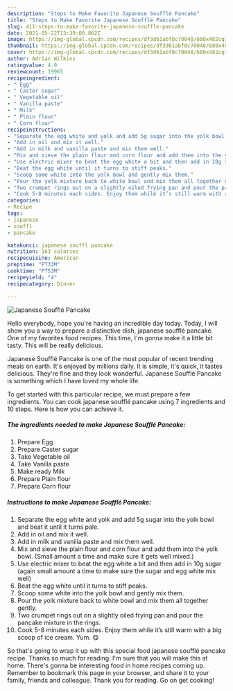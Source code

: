 ```yaml
---
description: "Steps to Make Favorite Japanese Soufflé Pancake"
title: "Steps to Make Favorite Japanese Soufflé Pancake"
slug: 411-steps-to-make-favorite-japanese-souffle-pancake
date: 2021-05-22T13:39:00.862Z
image: https://img-global.cpcdn.com/recipes/df3d61abf8c70048/680x482cq70/japanese-souffle-pancake-recipe-main-photo.jpg
thumbnail: https://img-global.cpcdn.com/recipes/df3d61abf8c70048/680x482cq70/japanese-souffle-pancake-recipe-main-photo.jpg
cover: https://img-global.cpcdn.com/recipes/df3d61abf8c70048/680x482cq70/japanese-souffle-pancake-recipe-main-photo.jpg
author: Adrian Wilkins
ratingvalue: 4.9
reviewcount: 19965
recipeingredient:
- " Egg"
- " Caster sugar"
- " Vegetable oil"
- " Vanilla paste"
- " Milk"
- " Plain flour"
- " Corn flour"
recipeinstructions:
- "Separate the egg white and yolk and add 5g sugar into the yolk bowl and beat it until it turns pale."
- "Add in oil and mix it well."
- "Add in milk and vanilla paste and mix them well."
- "Mix and sieve the plain flour and corn flour and add them into the yolk bowl. (Small amount a time and make sure it gets well mixed.)"
- "Use electric mixer to beat the egg white a bit and then add in 10g sugar (again small amount a time to make sure the sugar and egg white mix well)"
- "Beat the egg white until it turns to stiff peaks."
- "Scoop some white into the yolk bowl and gently mix them."
- "Pour the yolk mixture back to white bowl and mix them all together gently."
- "Two crumpet rings out on a slightly oiled frying pan and pour the pancake mixture in the rings."
- "Cook 5-8 minutes each sides. Enjoy them while it’s still warm with a big scoop of ice cream. Yum. 😋"
categories:
- Recipe
tags:
- japanese
- souffl
- pancake

katakunci: japanese souffl pancake 
nutrition: 163 calories
recipecuisine: American
preptime: "PT33M"
cooktime: "PT53M"
recipeyield: "4"
recipecategory: Dinner

---
```



![Japanese Soufflé Pancake](https://img-global.cpcdn.com/recipes/df3d61abf8c70048/680x482cq70/japanese-souffle-pancake-recipe-main-photo.jpg)

Hello everybody, hope you're having an incredible day today. Today, I will show you a way to prepare a distinctive dish, japanese soufflé pancake. One of my favorites food recipes. This time, I'm gonna make it a little bit tasty. This will be really delicious.

Japanese Soufflé Pancake is one of the most popular of recent trending meals on earth. It's enjoyed by millions daily. It is simple, it's quick, it tastes delicious. They're fine and they look wonderful. Japanese Soufflé Pancake is something which I have loved my whole life.




To get started with this particular recipe, we must prepare a few ingredients. You can cook japanese soufflé pancake using 7 ingredients and 10 steps. Here is how you can achieve it.

<!--inarticleads1-->

##### The ingredients needed to make Japanese Soufflé Pancake:

1. Prepare  Egg
1. Prepare  Caster sugar
1. Take  Vegetable oil
1. Take  Vanilla paste
1. Make ready  Milk
1. Prepare  Plain flour
1. Prepare  Corn flour




<!--inarticleads2-->

##### Instructions to make Japanese Soufflé Pancake:

1. Separate the egg white and yolk and add 5g sugar into the yolk bowl and beat it until it turns pale.
1. Add in oil and mix it well.
1. Add in milk and vanilla paste and mix them well.
1. Mix and sieve the plain flour and corn flour and add them into the yolk bowl. (Small amount a time and make sure it gets well mixed.)
1. Use electric mixer to beat the egg white a bit and then add in 10g sugar (again small amount a time to make sure the sugar and egg white mix well)
1. Beat the egg white until it turns to stiff peaks.
1. Scoop some white into the yolk bowl and gently mix them.
1. Pour the yolk mixture back to white bowl and mix them all together gently.
1. Two crumpet rings out on a slightly oiled frying pan and pour the pancake mixture in the rings.
1. Cook 5-8 minutes each sides. Enjoy them while it’s still warm with a big scoop of ice cream. Yum. 😋




So that's going to wrap it up with this special food japanese soufflé pancake recipe. Thanks so much for reading. I'm sure that you will make this at home. There's gonna be interesting food in home recipes coming up. Remember to bookmark this page in your browser, and share it to your family, friends and colleague. Thank you for reading. Go on get cooking!
